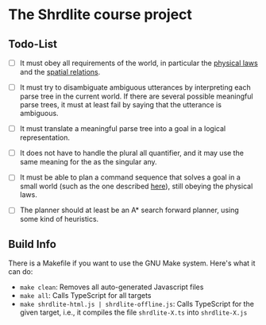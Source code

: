 The Shrdlite course project
============================

Todo-List
--------------------------

- [ ] It must obey all requirements of the world, in particular the [physical laws](http://chalmersgu-ai-course.github.io/shrdlite.html#physical-laws) and the [spatial relations](http://chalmersgu-ai-course.github.io/shrdlite.html#spatial-relations).

- [ ] It must try to disambiguate ambiguous utterances by interpreting each parse tree in the current world. If there are several possible meaningful parse trees, it must at least fail by saying that the utterance is ambiguous.

- [ ] It must translate a meaningful parse tree into a goal in a logical representation.

- [ ] It does not have to handle the plural all quantifier, and it may use the same meaning for the as the singular any.

- [ ] It must be able to plan a command sequence that solves a goal in a small world (such as the one described [here](http://chalmersgu-ai-course.github.io/shrdlite.html#interpreting-the-parse-results)), still obeying the physical laws.

- [ ] The planner should at least be an A* search forward planner, using some kind of heuristics.


Build Info
--------------------------

There is a Makefile if you want to use the GNU Make system. Here's what it can do:

- `make clean`: Removes all auto-generated Javascript files
- `make all`: Calls TypeScript for all targets
- `make shrdlite-html.js | shrdlite-offline.js`:
  Calls TypeScript for the given target,
  i.e., it compiles the file `shrdlite-X.ts` into `shrdlite-X.js`

